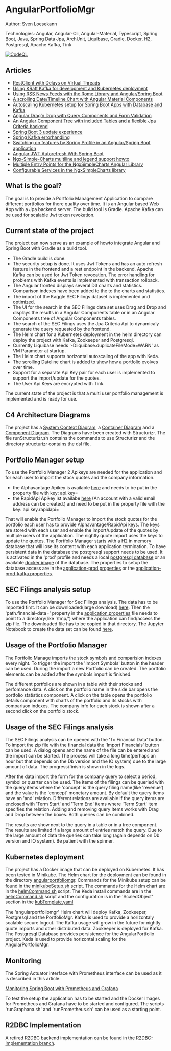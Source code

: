 # AngularPortfolioMgr


Author: Sven Loesekann

Technologies: Angular, Angular-Cli, Angular-Material, Typescript, Spring Boot, Java, Spring Data Jpa, ArchUnit, Liquibase, Gradle, Docker, H2, Postgresql, Apache Kafka, Tink

[![CodeQL](https://github.com/Angular2Guy/AngularPortfolioMgr/actions/workflows/codeql-analysis.yml/badge.svg)](https://github.com/Angular2Guy/AngularPortfolioMgr/actions/workflows/codeql-analysis.yml)

## Articles
* [RestClient with Delays on Virtual Threads](https://angular2guy.wordpress.com/2024/08/30/restclient-with-delays-on-virtual-threads/)
* [Using KRaft Kafka for development and Kubernetes deployment](https://angular2guy.wordpress.com/2024/08/17/using-kraft-kafka-for-development-and-kubernetes-deployment/)
* [Using RSS News Feeds with the Rome Library and Angular/Spring Boot](https://angular2guy.wordpress.com/2024/06/29/implementing-rss-news-feeds-with-the-rome-library-and-angular-spring-boot/)
* [A scrolling Date/Timeline Chart with Angular Material Components](https://angular2guy.wordpress.com/2023/07/01/a-scrolling-date-timeline-chart-with-angular-material-components/)
* [Autoscaling Kubernetes setup for Spring Boot Apps with Database and Kafka](https://angular2guy.wordpress.com/2023/03/23/autoscaling-kubernetes-setup-for-spring-boot-apps-with-a-database-and-kafka/)
* [Angular Drag’n Drop with Query Components and Form Validation](https://angular2guy.wordpress.com/2022/12/21/angular-dragn-drop-with-query-components-and-form-validation/)
* [An Angular Component Tree with included Tables and a flexible Jpa Criteria backend](https://angular2guy.wordpress.com/2022/12/24/an-angular-component-tree-with-included-tables-and-a-flexible-jpa-criteria-backend/)
* [Spring Boot 3 update experience](https://angular2guy.wordpress.com/2022/11/15/spring-boot-3-update-experience/)
* [Spring Kafka errorhandling](https://angular2guy.wordpress.com/2022/11/11/spring-kafka-error-handling/)
* [Switching on features by Spring Profile in an Angular/Spring Boot application](https://angular2guy.wordpress.com/2021/10/13/switching-on-features-by-spring-profile-in-an-angular-spring-boot-application/)
* [Angular JWT Autorefresh With Spring Boot](https://angular2guy.wordpress.com/2021/07/31/angular-jwt-autorefresh-with-spring-boot/)
* [Ngx-Simple-Charts multiline and legend support howto](https://angular2guy.wordpress.com/2021/10/02/ngx-simple-charts-multiline-and-legend-support-howto/)
* [Multiple Entry Points for the NgxSimpleCharts Angular Library](https://angular2guy.wordpress.com/2021/12/26/multiple-entry-points-for-ngxsimplecharts-angular-library/)
* [Configurable Services in the NgxSimpleCharts library](https://angular2guy.wordpress.com/2022/09/13/configurable-services-in-the-ngx-simple-charts-library/)

## What is the goal?
The goal is to provide a Portfolio Management Application to compare different portfolios for there quality over time. It is an Angular based Web App with a Jpa backend server. The build tool is Gradle. Apache Kafka can be used for scalable Jwt token revokation. 

## Current state of the project
The project can now serve as an example of howto integrate Angular and Spring Boot with Gradle as a build tool.
* The Gradle build is done. 
* The security setup is done. It uses Jwt Tokens and has an auto refresh feature in the frontend and a rest endpoint in the backend. Apache Kafka can be used for Jwt Token revocation. The error handling for problems with Kafka events is implemented with transaction rollback.
* The Angular fronted displays several D3 charts and statistics. Comparison indexes have been added to the to the charts and statistics.
* The import of the Kaggle SEC Filings dataset is implemented and optimized. 
* The UI for the search in the SEC Filings data set uses Drag and Drop and displays the results in a Angular Components table or in an Angular Components tree of Angular Components tables.
* The search of the SEC Filings uses the Jpa Criteria Api to dynamicaly generate the query requested by the frontend.
* The Helm chart for a Kubernetes deployment in the helm directory can deploy the project with Kafka, Zookeeper and Postgresql.
* Currently Liquibase needs '-Dliquibase.duplicateFileMode=WARN' as VM Parameter at startup.
* The Helm chart supports horizontal autoscaling of the app with Keda.
* The scrolling Dateline chart is added to show how a portfolio evolves over time.
* Support for a separate Api Key pair for each user is implemented to support the import/update for the quotes.
* The User Api Keys are encrypted with Tink. 

The current state of the project is that a multi user portfolio management is implemented and is ready for use. 

## C4 Architecture Diagrams
The project has a [System Context Diagram](structurizr/diagrams/structurizr-1-SystemContext.svg), a [Container Diagram](structurizr/diagrams/structurizr-1-Containers.svg) and a [Component Diagram](structurizr/diagrams/structurizr-1-Components.svg). The Diagrams have been created with Structurizr. The file runStructurizr.sh contains the commands to use Structurizr and the directory structurizr contains the dsl file.

## Portfolio Manager setup
To use the Portfolio Manager 2 Apikeys are needed for the application and for each user to import the stock quotes and the company information. 
* the Alphavantage Apikey is available [here](https://www.alphavantage.co/support/#api-key) and needs to be put in the property file with key: api.key=
* the RapidApi Apikey ist availabe [here](https://rapidapi.com/apidojo/api/yh-finance/) (An account with a valid email address can be created.) and need to be  put in the property file with the key: api.key.rapidapi=

That will enable the Portfolio Manager to import the stock quotes for the portfolio each user has to provide Alphavantage/RapidApi keys. The keys are stored with each user and enable the import/update of the quotes by multiple users of the application. The nightly quote import uses the keys to update the quotes.
The Portfolio Manager starts with a H2 in memory database that will lose its content with each application termination. To have persistent data in the database the postgresql support needs to be used. It is activated in the 'prod' profile and needs a local [postgresql database](https://www.postgresql.org/) or an available [docker image](https://hub.docker.com/_/postgres) of the database. The properties to setup the database access are in the [application-prod.properties](https://github.com/Angular2Guy/AngularPortfolioMgr/blob/master/backend/src/main/resources/application-prod.properties) or the [application-prod-kafka.properties](https://github.com/Angular2Guy/AngularPortfolioMgr/blob/master/backend/src/main/resources/application-prod-kafka.properties). 

## SEC Filings analysis setup
To use the Portfolio Manager for Sec Filings analysis. The data has to be imported first. It can be downloaded(large download) [here](https://www.kaggle.com/datasets/wbqrmgmcia7lhhq/sec-financial-statement-data-in-json). Then the 'path.financial-data=' property in the [application.properties](https://github.com/Angular2Guy/AngularPortfolioMgr/blob/master/backend/src/main/resources/application.properties) file needs to point to a directory(like '/tmp/') where the application can find/access the zip file. The downloaded file has to be copied in that directory. The Jupyter Notebook to create the data set can be found [here](https://github.com/Angular2Guy/DataScience/tree/master/SecFinancialStatementConverter).

## Usage of the Portfolio Manager
The Portfolio Manage imports the stock symbols and comparision indexes every night. To trigger the import the 'Import Symbols' button in the header can be used. During the import a new Portfolio can be created. The portfolio elements can be added after the symbols import is finished. 

The different portfolios are shown in a table with their stocks and perfomance data. A click on the portfolio name in the side bar opens the portfolio statistics component. A click on the table opens the portfolio details component with charts of the portfolio and its stocks with comparison indexes. The company info for each stock is shown after a second click on the portfolio stock. 

## Usage of the SEC Filings analysis
The SEC Filings analysis can be opened with the 'To Financial Data' button. To import the zip file with the financial data the 'Import Financials' button can be used. A dialog opens and the name of the file can be entered and the import can be started. The process will take a long time(perhaps an hour but that depends on the Db version and the IO system) due to the large amount of data. The progress/finish is shown in the logs. 

After the data import the form for the company query to select a period, symbol or quarter can be used. The items of the filings can be queried with the query items where the 'concept' is the query filing name(like 'revenue') and the value is the 'concept' monetary amount. By default the query items have an 'and' relation. Different relations are available if the query items are enclosed with 'Term Start' and 'Term End' items where 'Term Start' item specifies the relation. Adding and removing query items works with Drag and Drop between the boxes. Both queries can be combined.

The results are show next to the query in a table or in a tree component. The results are limited if a large amount of entries match the query. Due to the large amount of data the queries can take long (again depends on Db version and IO system). Be patient with the spinner.

## Kubernetes deployment
The project has a Docker image that can be deployed on Kubernetes. It has been tested in Minikube. The Helm chart for the deployment can be found in the directory [angularportfoliomgr](https://github.com/Angular2Guy/AngularPortfolioMgr/tree/master/helm/angularportfoliomgr). Commands for the Minikube setup can be found in the [minikubeSetup.sh](https://github.com/Angular2Guy/AngularPortfolioMgr/blob/master/helm/minikubeSetup.sh) script. The commands for the Helm chart are in the [helmCommand.sh](https://github.com/Angular2Guy/AngularPortfolioMgr/blob/master/helm/helmCommand.sh) script. The Keda install commands are in the [helmCommand.sh](https://github.com/Angular2Guy/AngularPortfolioMgr/blob/master/helm/helmCommand.sh) script and the configuration is in the 'ScaledObject' section in the [kubTemplate.yaml](https://github.com/Angular2Guy/AngularPortfolioMgr/blob/master/helm/angularportfoliomgr/templates/kubTemplates.yaml)

The 'angularportfoliomgr' Helm chart will deploy Kafka, Zookeeper, Postgresql and the PortfolioMgr. Kafka is used to provide a horizontaly scalable secure logout. The Kafka usage will grow in the future for nightly quote imports and other distributed data. Zookeeper is deployed for Kafka. The Postgresql Database provides persistence for the AngularPortfolio project. Keda is used to provide horizontal scaling for the AngularPortfolioMgr.

## Monitoring
The Spring Actuator interface with Prometheus interface can be used as it is described in this article: 

[Monitoring Spring Boot with Prometheus and Grafana](https://ordina-jworks.github.io/monitoring/2020/11/16/monitoring-spring-prometheus-grafana.html)

To test the setup the application has to be started and the Docker Images for Prometheus and Grafana have to be started and configured. The scripts 'runGraphana.sh' and 'runPrometheus.sh' can be used as a starting point.

## R2DBC Implementation
A retired R2DBC backend implementation can be found in the [R2DBC-Implementation branch](https://github.com/Angular2Guy/AngularPortfolioMgr/tree/R2DBC-Implementation).
